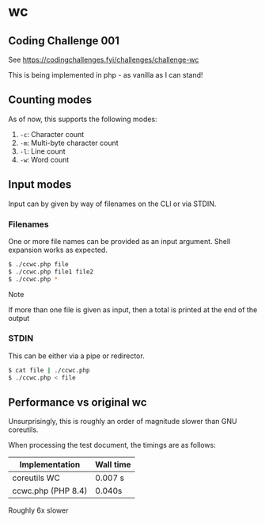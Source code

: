 # wc

## Coding Challenge 001

See https://codingchallenges.fyi/challenges/challenge-wc

This is being implemented in php - as vanilla as I can stand!

## Counting modes

As of now, this supports the following modes:

1. `-c`: Character count
2. `-m`: Multi-byte character count
3. `-l`: Line count
4. `-w`: Word count

## Input modes

Input can by given by way of filenames on the CLI or via STDIN.

### Filenames

One or more file names can be provided as an input argument.  Shell expansion works as expected.

```bash
$ ./ccwc.php file
$ ./ccwc.php file1 file2
$ ./ccwc.php *
```

> [!note]
> If more than one file is given as input, then a total is printed at the end of the output

### STDIN

This can be either via a pipe or redirector.

```bash
$ cat file | ./ccwc.php
$ ./ccwc.php < file
```

## Performance vs original wc

Unsurprisingly, this is roughly an order of magnitude slower than GNU coreutils.

When processing the test document, the timings are as follows:

| Implementation | Wall time |
|---|---|
| coreutils WC | 0.007 s |
| ccwc.php (PHP 8.4) | 0.040s |

Roughly 6x slower
